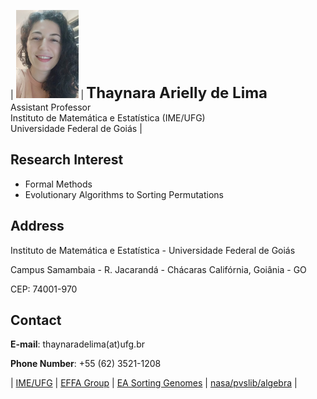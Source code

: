| <img src="foto2.jpg" alt="drawing" width="100"/> | **<font size="+2">Thaynara Arielly de Lima</font>**<br>Assistant Professor<br>Instituto de Matemática e Estatística (IME/UFG)<br>Universidade Federal de Goiás |


## Research Interest

- Formal Methods
- Evolutionary Algorithms to Sorting Permutations
 

## Address

Instituto de Matemática e Estatística - Universidade Federal de Goiás

Campus Samambaia - R. Jacarandá - Chácaras Califórnia, Goiânia - GO

CEP: 74001-970

## Contact
**E-mail**: thaynaradelima(at)ufg.br

**Phone Number**: +55 (62) 3521-1208

 | [IME/UFG](http://www.ime.ufg.br) | [EFFA Group](https://ww2.inf.ufg.br/~daniel/effa/) | [EA Sorting Genomes](http://genoma.cic.unb.br) | [nasa/pvslib/algebra](https://github.com/nasa/pvslib/tree/master/algebra) | 



